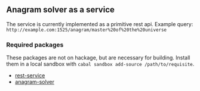 ## Anagram solver as a service

The service is currently implemented as a primitive rest api.
Example query: `http://example.com:1525/anagram/master%20of%20the%20universe`

### Required packages

These packages are not on hackage, but are necessary for building. Install them
in a local sandbox with `cabal sandbox add-source /path/to/requisite`.

* [rest-service](https://github.com/jotrk/rest-service)
* [anagram-solver](https://github.com/jotrk/anagram-solver)
